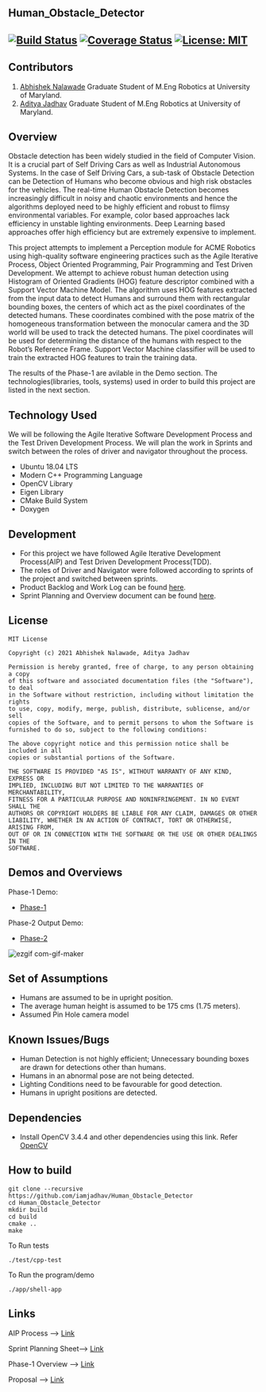 ## Human_Obstacle_Detector
[![Build Status](https://app.travis-ci.com/Abhishek-Nalawade/Human_Obstacle_Detector.svg?branch=development_sprint_2)](https://app.travis-ci.com/Abhishek-Nalawade/Human_Obstacle_Detector)
[![Coverage Status](https://coveralls.io/repos/github/Abhishek-Nalawade/Human_Obstacle_Detector/badge.svg?branch=development_sprint_2)](https://coveralls.io/github/Abhishek-Nalawade/Human_Obstacle_Detector?branch=development_sprint_2)
[![License: MIT](https://img.shields.io/badge/License-MIT-green.svg)](https://opensource.org/licenses/MIT)
---

## Contributors

1) [Abhishek Nalawade](https://github.com/abhishek-nalawade)
Graduate Student of M.Eng Robotics at University of Maryland. 
2) [Aditya Jadhav](https://github.com/iamjadhav)
Graduate Student of M.Eng Robotics at University of Maryland.

## Overview

Obstacle detection has been widely studied in the field of Computer Vision. It is a crucial part of Self Driving Cars as well as Industrial Autonomous
Systems. In the case of Self Driving Cars, a sub-task of Obstacle Detection can be Detection of Humans who become obvious and high risk obstacles for 
the vehicles. The real-time Human Obstacle Detection becomes increasingly difficult in noisy and chaotic environments and hence the algorithms deployed
need to be highly efficient and robust to flimsy environmental variables. For example, color based approaches lack efficiency in unstable lighting 
environments. Deep Learning based approaches offer high efficiency but are extremely expensive to implement.

This project attempts to implement a Perception module for ACME Robotics using high-quality software engineering practices such as the Agile Iterative
Process, Object Oriented Programming, Pair Programming and Test Driven Development. We attempt to achieve robust human detection using Histogram
of Oriented Gradients (HOG) feature descriptor combined with a Support Vector Machine Model. The algorithm uses HOG features extracted from the input
data to detect Humans and surround them with rectangular bounding boxes, the centers of which act as the pixel coordinates of the detected humans.
These coordinates combined with the pose matrix of the homogeneous transformation between the monocular camera and the 3D world will be used to 
track the detected humans. The pixel coordinates will be used for determining the distance of the humans with respect to the Robot’s Reference Frame.
Support Vector Machine classifier will be used to train the extracted HOG features to train the training data.

The results of the Phase-1 are avilable in the Demo section.
The technologies(libraries, tools, systems) used in order to build this project are listed in the next section.

## Technology Used

We will be following the Agile Iterative Software Development Process and the Test Driven Development Process.
We will plan the work in Sprints and switch between the roles of driver and navigator throughout the process. 

* Ubuntu 18.04 LTS
* Modern C++ Programming Language
* OpenCV Library
* Eigen Library
* CMake Build System
* Doxygen

## Development

- For this project we have followed Agile Iterative Development Process(AIP) and Test Driven Development Process(TDD).
- The roles of Driver and Navigator were followed according to sprints of the project and switched between sprints.
- Product Backlog and Work Log can be found [here](https://docs.google.com/spreadsheets/d/1bapR4zMCzfcwQHhxAm6KktWsMINTTPEt/edit#gid=2052063551).
- Sprint Planning and Overview document can be found [here](https://docs.google.com/document/d/1Xaz2rZ7OrmSh3bSE351XQz483VGetJkJdF37AjUF9Ro/edit).

## License 

```
MIT License

Copyright (c) 2021 Abhishek Nalawade, Aditya Jadhav

Permission is hereby granted, free of charge, to any person obtaining a copy
of this software and associated documentation files (the "Software"), to deal
in the Software without restriction, including without limitation the rights
to use, copy, modify, merge, publish, distribute, sublicense, and/or sell
copies of the Software, and to permit persons to whom the Software is
furnished to do so, subject to the following conditions:

The above copyright notice and this permission notice shall be included in all
copies or substantial portions of the Software.

THE SOFTWARE IS PROVIDED "AS IS", WITHOUT WARRANTY OF ANY KIND, EXPRESS OR
IMPLIED, INCLUDING BUT NOT LIMITED TO THE WARRANTIES OF MERCHANTABILITY,
FITNESS FOR A PARTICULAR PURPOSE AND NONINFRINGEMENT. IN NO EVENT SHALL THE
AUTHORS OR COPYRIGHT HOLDERS BE LIABLE FOR ANY CLAIM, DAMAGES OR OTHER
LIABILITY, WHETHER IN AN ACTION OF CONTRACT, TORT OR OTHERWISE, ARISING FROM,
OUT OF OR IN CONNECTION WITH THE SOFTWARE OR THE USE OR OTHER DEALINGS IN THE 
SOFTWARE.
```

## Demos and Overviews

Phase-1 Demo:

- [Phase-1](https://youtu.be/lwNjuT5e-FM)

Phase-2 Output Demo:

- [Phase-2](https://www.youtube.com/watch?v=CXsixNbqTj8)

![ezgif com-gif-maker](https://user-images.githubusercontent.com/35925489/138687478-1459cc24-4aad-42cc-9227-612790c5da71.gif)

## Set of Assumptions 

- Humans are assumed to be in upright position.
- The average human height is assumed to be 175 cms (1.75 meters).
- Assumed Pin Hole camera model

## Known Issues/Bugs 

- Human Detection is not highly efficient; Unnecessary bounding boxes are drawn for detections other than humans.
- Humans in an abnormal pose are not being detected.
- Lighting Conditions need to be favourable for good detection.
- Humans in upright positions are detected.

## Dependencies

- Install OpenCV 3.4.4 and other dependencies using this link. Refer [OpenCV](https://learnopencv.com/install-opencv-3-4-4-on-ubuntu-18-04/)

## How to build

```
git clone --recursive https://github.com/iamjadhav/Human_Obstacle_Detector
cd Human_Obstacle_Detector
mkdir build
cd build
cmake ..
make
```

To Run tests 
```
./test/cpp-test
```
To Run the program/demo
```
./app/shell-app
```

## Links

AIP Process --> [Link](https://docs.google.com/spreadsheets/d/1bapR4zMCzfcwQHhxAm6KktWsMINTTPEt/edit#gid=2052063551)

Sprint Planning Sheet--> [Link](https://docs.google.com/document/d/1Xaz2rZ7OrmSh3bSE351XQz483VGetJkJdF37AjUF9Ro/edit)

Phase-1 Overview --> [Link](https://youtu.be/lwNjuT5e-FM)

Proposal --> [Link](https://youtu.be/2ptUw7MpsMc)
